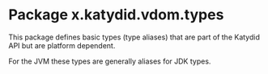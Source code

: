 # Package x.katydid.vdom.types

This package defines basic types (type aliases) that are part of the Katydid API but are platform dependent.

For the JVM these types are generally aliases for JDK types.

